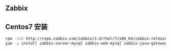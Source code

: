 ## Zabbix

## Centos7 安装


```bash 
rpm -ivh http://repo.zabbix.com/zabbix/3.4/rhel/7/x86_64/zabbix-release-3.4-2.el7.noarch.rpm
yum -y install zabbix-server-mysql zabbix-web-mysql zabbix-java-gateway zabbix-web
```